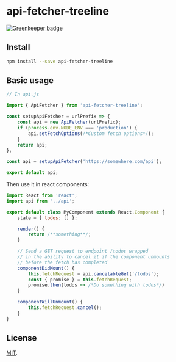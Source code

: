 # api-fetcher-treeline

[![Greenkeeper badge](https://badges.greenkeeper.io/rollup/rollup-starter-lib.svg)](https://greenkeeper.io/)

## Install

```bash
npm install --save api-fetcher-treeline
```

## Basic usage

```javascript
// In api.js

import { ApiFetcher } from 'api-fetcher-treeline';

const setupApiFetcher = urlPrefix => {
	const api = new ApiFetcher(urlPrefix);
	if (process.env.NODE_ENV === 'production') {
		api.setFetchOptions(/*Custom fetch options*/);
	}
	return api;
};

const api = setupApiFetcher('https://somewhere.com/api');

export default api;
```

Then use it in react components:

```jsx
import React from 'react';
import api from '../api';

export default class MyComponent extends React.Component {
	state = { todos: [] };

	render() {
		return /**something**/;
	}

    // Send a GET request to endpoint /todos wrapped
    // in the ability to cancel it if the component unmounts
    // before the fetch has completed
	componentDidMount() {
        this.fetchRequest = api.cancelableGet('/todos');
        const { promise } = this.fetchRequest;
        promise.then(todos => /*Do something with todos*/)
	}

	componentWillUnmount() {
		this.fetchRequest.cancel();
	}
}
```

## License

[MIT](LICENSE).
